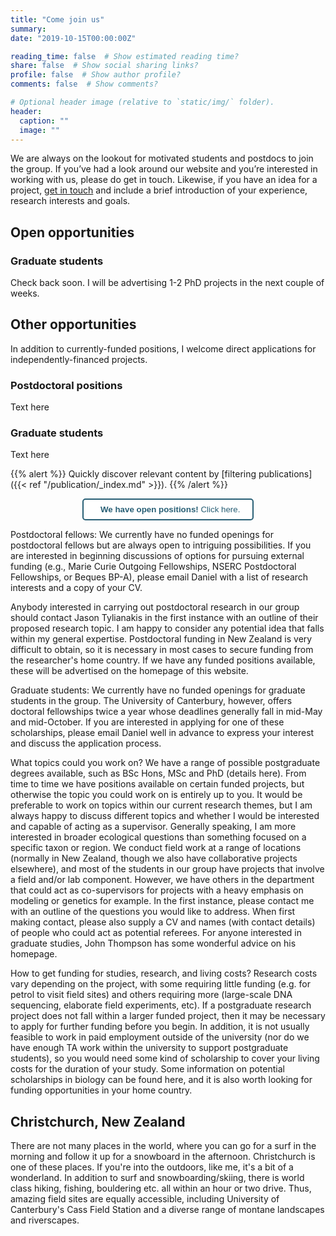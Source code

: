 ```yaml
---
title: "Come join us"
summary: 
date: "2019-10-15T00:00:00Z"

reading_time: false  # Show estimated reading time?
share: false  # Show social sharing links?
profile: false  # Show author profile?
comments: false  # Show comments?

# Optional header image (relative to `static/img/` folder).
header:
  caption: ""
  image: ""
---
```


We are always on the lookout for motivated students and postdocs to join the group. If you’ve had a look around our website and you’re interested in working with us, please do get in touch. Likewise, if you have an idea for a project, [get in touch](mailto:jonathan.tonkin@canterbury.ac.nz) and include a brief introduction of your experience, research interests and goals. 

## Open opportunities

### Graduate students
Check back soon. I will be advertising 1-2 PhD projects in the next couple of weeks. 

## Other opportunities

In addition to currently-funded positions, I welcome direct applications for independently-financed projects.  

### Postdoctoral positions
Text here

### Graduate students
Text here







{{% alert %}} 
Quickly discover relevant content by [filtering publications]({{< ref "/publication/_index.md" >}}).
{{% /alert %}}


<div style="text-align: center">
<a href="/opportunities">
<button style="background-color:white; border-radius:5px; padding:8px 20px; border: 2px solid #285F75; ">
<font color="#285F75">
<i class="fas fa-exclamation-circle"></i> &nbsp; <b>We have open positions!</b> Click here. 
</font>
</button>
</a>
</div>


Postdoctoral fellows:
We currently have no funded openings for postdoctoral fellows but are always open to intriguing possibilities. If you are interested in beginning discussions of options for pursuing external funding (e.g., Marie Curie Outgoing Fellowships, NSERC Postdoctoral Fellowships, or Beques BP-A), please email Daniel with a list of research interests and a copy of your CV.


Anybody interested in carrying out postdoctoral research in our group should contact Jason Tylianakis in the first instance with an outline of their proposed research topic. I am happy to consider any potential idea that falls within my general expertise. Postdoctoral funding in New Zealand is very difficult to obtain, so it is necessary in most cases to secure funding from the researcher's home country. If we have any funded positions available, these will be advertised on the homepage of this website.



Graduate students:
We currently have no funded openings for graduate students in the group. The University of Canterbury, however, offers doctoral fellowships twice a year whose deadlines generally fall in mid-May and mid-October. If you are interested in applying for one of these scholarships, please email Daniel well in advance to express your interest and discuss the application process.




What topics could you work on?
We have a range of possible postgraduate degrees available, such as BSc Hons, MSc and PhD (details here). From time to time we have positions available on certain funded projects, but otherwise the topic you could work on is entirely up to you. It would be preferable to work on topics within our current research themes, but I am always happy to discuss different topics and whether I would be interested and capable of acting as a supervisor. Generally speaking, I am more interested in broader ecological questions than something focused on a specific taxon or region.
We conduct field work at a range of locations (normally in New Zealand, though we also have collaborative projects elsewhere), and most of the students in our group have projects that involve a field and/or lab component. However, we have others in the department that could act as co-supervisors for projects with a heavy emphasis on modeling or genetics for example. In the first instance, please contact me with an outline of the questions you would like to address. When first making contact, please also supply a CV and names (with contact details) of people who could act as potential referees. For anyone interested in graduate studies, John Thompson has some wonderful advice on his homepage.

How to get funding for studies, research, and living costs?
Research costs vary depending on the project, with some requiring little funding (e.g. for petrol to visit field sites) and others requiring more (large-scale DNA sequencing, elaborate field experiments, etc). If a postgraduate research project does not fall within a larger funded project, then it may be necessary to apply for further funding before you begin. In addition, it is not usually feasible to work in paid employment outside of the university (nor do we have enough TA work within the university to support postgraduate students), so you would need some kind of scholarship to cover your living costs for the duration of your study.
Some information on potential scholarships in biology can be found here, and it is also worth looking for funding opportunities in your home country.




## Christchurch, New Zealand

There are not many places in the world, where you can go for a surf in the morning and follow it up for a snowboard in the afternoon. Christchurch is one of these places. If you're into the outdoors, like me, it's a bit of a wonderland. In addition to surf and snowboarding/skiing, there is world class hiking, fishing, bouldering etc. all within an hour or two drive. Thus, amazing field sites are equally accessible, including University of Canterbury's Cass Field Station and a diverse range of montane landscapes and riverscapes. 
